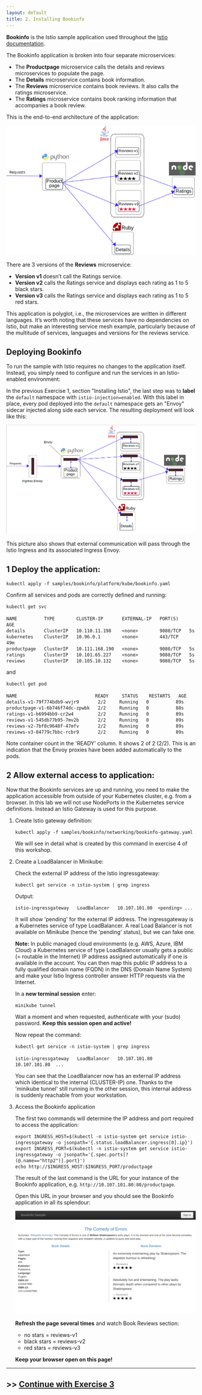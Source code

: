 ```yaml
---
layout: default
title: 2. Installing Bookinfo
---
```


**Bookinfo** is the Istio sample application used throughout the [Istio documentation](https://istio.io/latest/docs/examples/bookinfo/). 

The Bookinfo application is broken into four separate microservices:

* The **Productpage** microservice calls the details and reviews microservices to populate the page.
* The **Details** microservice contains book information.
* The **Reviews** microservice contains book reviews. It also calls the ratings microservice.
* The **Ratings** microservice contains book ranking information that accompanies a book review.

This is the end-to-end architecture of the application:

![Bookinfo w/o Istio](../images/bookinfo_no_istio.png)
  
There are 3 versions of the **Reviews** microservice:
* **Version v1** doesn’t call the Ratings service.
* **Version v2** calls the Ratings service and displays each rating as 1 to 5 black stars.
* **Version v3** calls the Ratings service and displays each rating as 1 to 5 red stars.

This application is polyglot, i.e., the microservices are written in different languages. It’s worth noting that these services have no dependencies on Istio, but make an interesting service mesh example, particularly because of the multitude of services, languages and versions for the reviews service.

## Deploying Bookinfo

To run the sample with Istio requires no changes to the application itself. Instead, you simply need to configure and run the services in an Istio-enabled environment: 

In the previous Exercise 1, section "Installing Istio", the last step was to **label** the `default` namespace with `istio-injection=enabled`. With this label in place, every pod deployed into the `default` namespace gets an "Envoy" sidecar injected along side each service. The resulting deployment will look like this:

![Bookinfo w/o Istio](../images/bookinfo_w_istio.png)

This picture also shows that external communication will pass through the Istio Ingress and its associated Ingress Envoy.

## 1 Deploy the application:

```
kubectl apply -f samples/bookinfo/platform/kube/bookinfo.yaml
```

Confirm all services and pods are correctly defined and running:

```
kubectl get svc

NAME          TYPE        CLUSTER-IP       EXTERNAL-IP   PORT(S)    AGE
details       ClusterIP   10.110.11.198    <none>        9080/TCP   5s
kubernetes    ClusterIP   10.96.0.1        <none>        443/TCP    49m
productpage   ClusterIP   10.111.168.190   <none>        9080/TCP   5s
ratings       ClusterIP   10.101.65.227    <none>        9080/TCP   5s
reviews       ClusterIP   10.105.10.132    <none>        9080/TCP   5s
```

and

```
kubectl get pod

NAME                             READY     STATUS    RESTARTS   AGE
details-v1-79f774bdb9-wvjr9       2/2     Running   0          89s
productpage-v1-6b746f74dc-zpwbk   2/2     Running   0          88s
ratings-v1-b6994bb9-cr2w4         2/2     Running   0          89s
reviews-v1-545db77b95-7mv2b       2/2     Running   0          89s
reviews-v2-7bf8c9648f-47mfv       2/2     Running   0          89s
reviews-v3-84779c7bbc-rcbr9       2/2     Running   0          89s
```

Note container count in the 'READY' column. It shows 2 of 2 (2/2). This is an indication that the Envoy proxies have been added automatically to the pods.

## 2 Allow external access to application:

Now that the Bookinfo services are up and running, you need to make the application accessible from outside of your Kubernetes cluster, e.g. from a browser. In this lab we will not use NodePorts in the Kubernetes service definitions. Instead an Istio Gateway is used for this purpose.

1. Create Istio gateway definition:

    ```
    kubectl apply -f samples/bookinfo/networking/bookinfo-gateway.yaml
    ```

    We will see in detail what is created by this command in exercise 4 of this workshop.

2. Create a LoadBalancer in Minikube: 

    Check the external IP address of the Istio ingressgateway:

    ```
    kubectl get service -n istio-system | grep ingress
    ```
    
    Output:

    ```
    istio-ingressgateway   LoadBalancer   10.107.101.80  <pending> ...   
    ```

    It will show 'pending' for the external IP address. The ingressgateway is a Kubernetes service of type LoadBalancer. A real Load Balancer is not available on Minikube (hence the 'pending' status), but we can fake one.


    **Note:** In public managed cloud environments (e.g. AWS, Azure, IBM Cloud) a Kubernetes service of type LoadBalancer usually gets a public (= routable in the Internet) IP address assigned automatically if one is available in the account. You can then map this public IP address to a fully qualified domain name (FQDN) in the DNS (Domain Name System) and make your Istio Ingress controller answer HTTP requests via the Internet. 


    In a **new terminal session** enter:

    ```
    minikube tunnel
    ```

    Wait a moment and when requested, authenticate with your (sudo) password. **Keep this session open and active!**

    Now repeat the command:

    ```
    kubectl get service -n istio-system | grep ingress
    
    istio-ingressgateway   LoadBalancer   10.107.101.80    10.107.101.80  ...   
    ```

    You can see that the LoadBalancer now has an external IP address which identical to the internal (CLUSTER-IP) one. Thanks to the 'minikube tunnel' still running in the other session, this internal address is suddenly reachable from your workstation. 

3. Access the Bookinfo application

    The first two commands will determine the IP address and port required to access the application:

   ```
   export INGRESS_HOST=$(kubectl -n istio-system get service istio-ingressgateway -o jsonpath='{.status.loadBalancer.ingress[0].ip}')
   export INGRESS_PORT=$(kubectl -n istio-system get service istio-ingressgateway -o jsonpath='{.spec.ports[?(@.name=="http2")].port}')
   echo http://$INGRESS_HOST:$INGRESS_PORT/productpage
   ```

    The result of the last command is the URL for your instance of the Bookinfo application, e.g. `http://10.107.101.80:80/productpage`.  

    Open this URL in your browser and you should see the Bookinfo application in all its splendour:

    ![Bookinfo UI](../images/bookinfo_ui.png)

    **Refresh the page several times** and watch Book Reviews section: 
    * no stars = reviews-v1
    * black stars = reviews-v2
    * red stars = reviews-v3
  
    **Keep your browser open on this page!**

---

## >> [Continue with Exercise 3](exercise3.md)